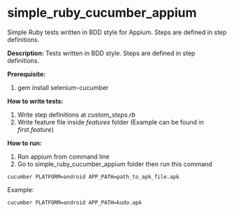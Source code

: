 # simple_ruby_cucumber_appium
Simple Ruby tests written in BDD style for Appium. Steps are defined in step definitions.

**Description:** Tests written in BDD style. Steps are defined in step definitions.

**Prerequisite:**
1. gem install selenium-cucumber

**How to write tests:**
1. Write step definitions at *custom_steps.rb*
2. Write feature file inside *features* folder (Example can be found in *first.feature*)

**How to run:**
1. Run appium from command line
2. Go to simple_ruby_cucumber_appium folder then run this command

`cucumber PLATFORM=android APP_PATH=path_to_apk_file.apk`

Example:

`cucumber PLATFORM=android APP_PATH=kudo.apk`
